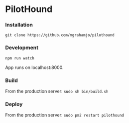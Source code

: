 # PilotHound

### Installation

`git clone https://github.com/mgrahamjo/pilothound`

### Development

`npm run watch`

App runs on localhost:8000.

### Build

From the production server: `sudo sh bin/build.sh`

### Deploy

From the production server: `sudo pm2 restart pilothound`
